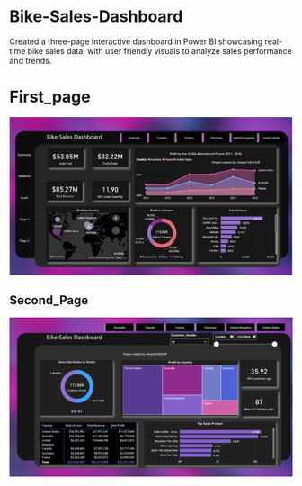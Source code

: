 # Bike-Sales-Dashboard
Created a three-page interactive dashboard in Power BI  showcasing real-time bike sales data, with user friendly  visuals to analyze sales performance and trends.
# First_page
![image alt](https://github.com/AimadSADOUK/Bike-Sales-Dashboard/blob/main/Bike01.PNG?raw=true)
## Second_Page
![image alt](https://github.com/AimadSADOUK/Bike-Sales-Dashboard/blob/main/Bike02.PNG?raw=true)
